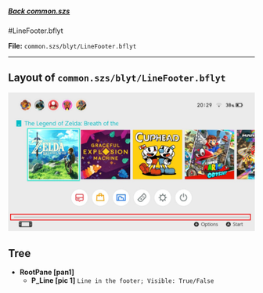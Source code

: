 #####  [Back common.szs](../index.md)

#LineFooter.bflyt

**File:** `common.szs/blyt/LineFooter.bflyt`

---

## Layout of `common.szs/blyt/LineFooter.bflyt`

<!-- prettier-ignore -->

![Selection](selection.jpg)
## Tree

-	**RootPane [pan1]**
	-	**P_Line [pic 1]** `Line in the footer; Visible: True/False`
